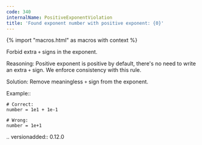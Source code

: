 ```yaml
---
code: 340
internalName: PositiveExponentViolation
title: 'Found exponent number with positive exponent: {0}'
---
```


{% import "macros.html" as macros with context %}


Forbid extra ``+`` signs in the exponent.

Reasoning:
    Positive exponent is positive by default,
    there's no need to write an extra ``+`` sign.
    We enforce consistency with this rule.

Solution:
    Remove meaningless ``+`` sign from the exponent.

Example::

    # Correct:
    number = 1e1 + 1e-1

    # Wrong:
    number = 1e+1

.. versionadded:: 0.12.0